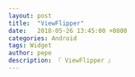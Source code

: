 ```yaml
---
layout: post
title:  "ViewFlipper"
date:   2018-05-26 13:45:00 +0800
categories: Android
tags: Widget
author: pepe
description: 『 ViewFlipper 』
---
```



